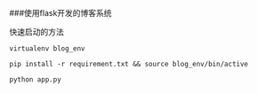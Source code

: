 ###使用flask开发的博客系统

快速启动的方法


 ```
 virtualenv blog_env

 ```

 ```
 pip install -r requirement.txt && source blog_env/bin/active
 ```

 ```
 python app.py
 ```
